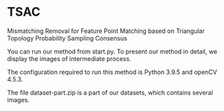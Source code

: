 # TSAC
Mismatching Removal for Feature Point Matching based on Triangular Topology Probability Sampling Consensus

You can run our method from start.py. To present our method in detail, we display the images of intermediate process. 

The configuration required to run this method is Python 3.9.5 and openCV 4.5.3. 

The file dataset-part.zip is a part of our datasets, which contains several images.
